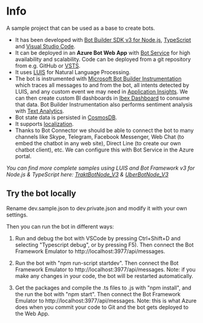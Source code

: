 # Info
A sample project that can be used as a base to create bots.

- It has been developed with [Bot Builder SDK v3 for Node.js](https://docs.microsoft.com/en-us/azure/bot-service/nodejs/bot-builder-nodejs-overview), [TypeScript](https://www.typescriptlang.org/) and [Visual Studio Code](https://code.visualstudio.com/).
- It can be deployed in an **Azure Bot Web App** with [Bot Service](https://docs.microsoft.com/en-us/azure/bot-service/bot-service-quickstart) for high availability and scalability. Code can be  deployed from a git repository from e.g. GitHub or [VSTS](https://www.visualstudio.com/team-services/).
- It uses [LUIS](https://docs.microsoft.com/en-us/azure/bot-service/nodejs/bot-builder-nodejs-recognize-intent-luis) for Natural Language Processing.
- The bot is instrumented with [Microsoft Bot Builder Instrumentation](https://github.com/CatalystCode/botbuilder-instrumentation) which traces all messages to and from the bot, all intents detected by LUIS, and any custom event we may need in [Application Insights](https://azure.microsoft.com/en-us/services/application-insights/). We can then create custom BI dashboards in [Ibex Dashboard](https://github.com/Azure/ibex-dashboard) to consume that data. Bot Builder Instrumentation also performs sentiment analysis with [Text Analytics](https://azure.microsoft.com/en-us/services/cognitive-services/text-analytics/).
- Bot state data is persisted in [CosmosDB](https://docs.microsoft.com/en-us/azure/bot-service/nodejs/bot-builder-nodejs-state-azure-cosmosdb).
- It supports [localization](https://docs.microsoft.com/en-us/azure/bot-service/nodejs/bot-builder-nodejs-localization).
- Thanks to Bot Connector we should be able to connect the bot to many channels like Skype, Telegram, Facebook Messenger, Web Chat (to embed the chatbot in any web site), Direct Line (to create our own chatbot client), etc. We can configure this with Bot Service in the Azure portal.

*You can find more complete samples using LUIS and Bot Framework v3 for Node.js & TypeScript here: [TraktBotNode_V3](https://github.com/magencio/TraktBotNode_V3) & [UberBotNode_V3](https://github.com/magencio/UberBotNode_V3)*

## Try the bot locally
Rename dev.sample.json to dev.private.json and modify it with your own settings. 

Then you can run the bot in different ways:

1) Run and debug the bot with VSCode by pressing Ctrl+Shift+D and selecting "Typescript debug", or by pressing F5).
Then connect the Bot Framework Emulator to http://localhost:3977/api/messages. 

2) Run the bot with "npm run-script startdev". 
Then connect the Bot Framework Emulator to http://localhost:3977/api/messages.
Note: if you make any changes in your code, the bot will be restarted automatically.

3) Get the packages and compile the .ts files to .js with "npm install", and the run the bot with "npm start".
Then connect the Bot Framework Emulator to http://localhost:3977/api/messages.
Note: this is what Azure does when you commit your code to Git and the bot gets deployed to the Web App.